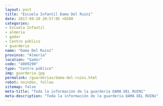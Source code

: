 ```yaml
---
layout: post
title: "Escuela Infantil Dama Del Ruiní"
date: 2017-09-20 20:57:05 +0200
categories:
- Escuela Infantil
- almeria
- gador
- Centro público
- guarderia
name: "Dama Del Ruiní"
province: "Almería"
location: "Gador"
code: "4009290"
type: "Centro público"
img: guarderia.jpg
permalink: /guarderias/dama-del-ruini.html
robot: noindex, follow
sitemap: false
meta-title: "Toda la información de la guardería DAMA DEL RUINí"
meta-description: "Toda la información de la guardería DAMA DEL RUINí"
---
```

